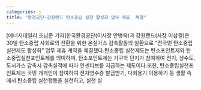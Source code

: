 ```yaml
---
categories: j
title: "환경공단·강원랜드 탄소중립 실천 활성화 업무 제휴  체결"
---
```

[에너지데일리 조남준 기자]한국환경공단(이사장 안병옥)과 강원랜드(사장 이삼걸)은 30일 탄소중립 사회로의 전환을 위한 온실가스 감축활동의 일환으로 “전국민 탄소중립 실천제도 활성화” 업무 제휴 계약을 체결했다.탄소중립 실천제도는 탄소포인트제와 탄소중립실천포인트제를 의미하며, 탄소포인트제는 가구와 단지가 참여하여 전기, 상수도, 도시가스 감축시 감축실적에 따라 인센티브를 지급하는 제도이다.또한, 탄소중립실천포인트제는 국민 개개인이 참여하여 전자영수증 발급받기, 다회용기 이용하기 등 생활 속에서 탄소중립 실천행동을 실천하고, 실천 실